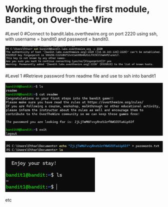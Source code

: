 # Working through the first module, Bandit, on Over-the-Wire

#Level 0
#Connect to bandit.labs.overthewire.org on port 2220 using ssh, with username = bandit0 and password = bandit0.

![Bandit0 SSH Screenshot](image.png)

#Level 1
#Retrieve password from readme file and use to ssh into bandit1

![Bandit0 Password Retrieval](image-1.png)

![Passwords.txt](image-2.png)

![Bandit1](image-3.png)

etc
